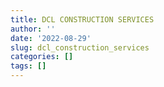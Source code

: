 ```yaml
---
title: DCL CONSTRUCTION SERVICES
author: ''
date: '2022-08-29'
slug: dcl_construction_services
categories: []
tags: []
---
```

